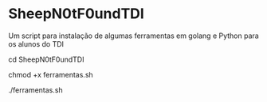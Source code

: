 # SheepN0tF0undTDI
Um script para instalação de algumas ferramentas em golang e Python para os alunos do TDI

cd SheepN0tF0undTDI

chmod +x ferramentas.sh

./ferramentas.sh
